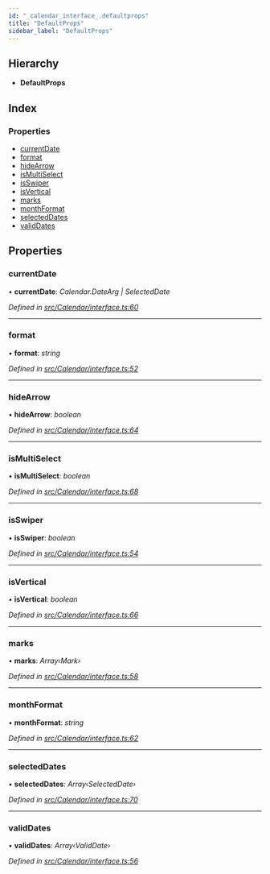 ```yaml
---
id: "_calendar_interface_.defaultprops"
title: "DefaultProps"
sidebar_label: "DefaultProps"
---
```


## Hierarchy

* **DefaultProps**

## Index

### Properties

* [currentDate](_calendar_interface_.defaultprops.md#currentdate)
* [format](_calendar_interface_.defaultprops.md#format)
* [hideArrow](_calendar_interface_.defaultprops.md#hidearrow)
* [isMultiSelect](_calendar_interface_.defaultprops.md#ismultiselect)
* [isSwiper](_calendar_interface_.defaultprops.md#isswiper)
* [isVertical](_calendar_interface_.defaultprops.md#isvertical)
* [marks](_calendar_interface_.defaultprops.md#marks)
* [monthFormat](_calendar_interface_.defaultprops.md#monthformat)
* [selectedDates](_calendar_interface_.defaultprops.md#selecteddates)
* [validDates](_calendar_interface_.defaultprops.md#validdates)

## Properties

###  currentDate

• **currentDate**: *Calendar.DateArg | SelectedDate*

*Defined in [src/Calendar/interface.ts:60](https://github.com/tarojsx/ui/blob/6701f45/src/Calendar/interface.ts#L60)*

___

###  format

• **format**: *string*

*Defined in [src/Calendar/interface.ts:52](https://github.com/tarojsx/ui/blob/6701f45/src/Calendar/interface.ts#L52)*

___

###  hideArrow

• **hideArrow**: *boolean*

*Defined in [src/Calendar/interface.ts:64](https://github.com/tarojsx/ui/blob/6701f45/src/Calendar/interface.ts#L64)*

___

###  isMultiSelect

• **isMultiSelect**: *boolean*

*Defined in [src/Calendar/interface.ts:68](https://github.com/tarojsx/ui/blob/6701f45/src/Calendar/interface.ts#L68)*

___

###  isSwiper

• **isSwiper**: *boolean*

*Defined in [src/Calendar/interface.ts:54](https://github.com/tarojsx/ui/blob/6701f45/src/Calendar/interface.ts#L54)*

___

###  isVertical

• **isVertical**: *boolean*

*Defined in [src/Calendar/interface.ts:66](https://github.com/tarojsx/ui/blob/6701f45/src/Calendar/interface.ts#L66)*

___

###  marks

• **marks**: *Array‹Mark›*

*Defined in [src/Calendar/interface.ts:58](https://github.com/tarojsx/ui/blob/6701f45/src/Calendar/interface.ts#L58)*

___

###  monthFormat

• **monthFormat**: *string*

*Defined in [src/Calendar/interface.ts:62](https://github.com/tarojsx/ui/blob/6701f45/src/Calendar/interface.ts#L62)*

___

###  selectedDates

• **selectedDates**: *Array‹SelectedDate›*

*Defined in [src/Calendar/interface.ts:70](https://github.com/tarojsx/ui/blob/6701f45/src/Calendar/interface.ts#L70)*

___

###  validDates

• **validDates**: *Array‹ValidDate›*

*Defined in [src/Calendar/interface.ts:56](https://github.com/tarojsx/ui/blob/6701f45/src/Calendar/interface.ts#L56)*
